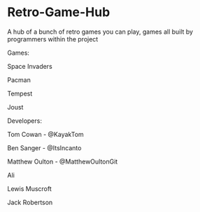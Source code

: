 # Retro-Game-Hub
A hub of a bunch of retro games you can play, games all built by programmers within the project

Games:

Space Invaders

Pacman

Tempest

Joust

Developers:

Tom Cowan - @KayakTom

Ben Sanger - @ItsIncanto

Matthew Oulton - @MatthewOultonGit

Ali

Lewis Muscroft

Jack Robertson
